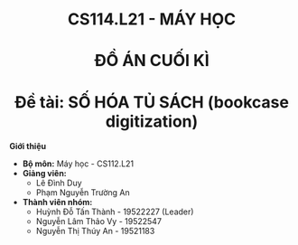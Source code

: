 <h1 align="center"><b>CS114.L21 - MÁY HỌC</b></h1>
<h1 align="center"><b>ĐỒ ÁN CUỐI KÌ</b></h1>
<h1 align="center"><b>Đề tài: SỐ HÓA TỦ SÁCH (bookcase digitization)</b></h1>

**Giới thiệu**
* **Bộ môn:** Máy học - CS112.L21
* **Giảng viên:**
  * Lê Đình Duy
  * Phạm Nguyễn Trường An
* **Thành viên nhóm:**
  * Huỳnh Đỗ Tấn Thành - 19522227 (Leader)
  * Nguyễn Lâm Thảo Vy - 19522547
  * Nguyễn Thị Thúy An - 19521183
